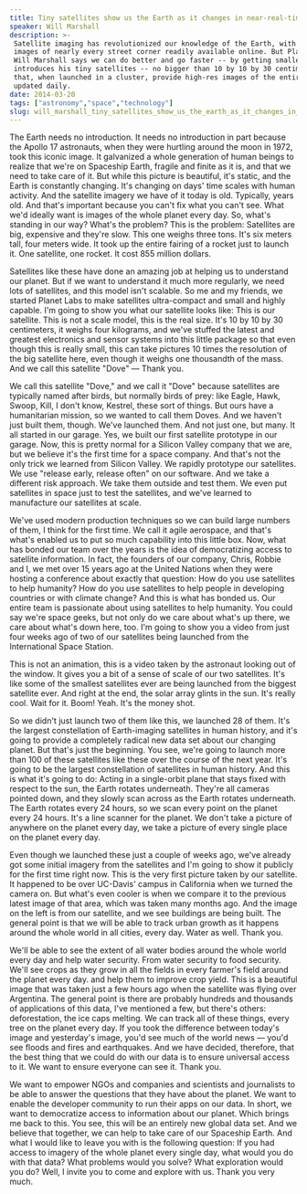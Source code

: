 ```yaml
---
title: Tiny satellites show us the Earth as it changes in near-real-time
speaker: Will Marshall
description: >-
 Satellite imaging has revolutionized our knowledge of the Earth, with detailed
 images of nearly every street corner readily available online. But Planet Labs'
 Will Marshall says we can do better and go faster -- by getting smaller. He
 introduces his tiny satellites -- no bigger than 10 by 10 by 30 centimeters --
 that, when launched in a cluster, provide high-res images of the entire planet,
 updated daily.
date: 2014-03-20
tags: ["astronomy","space","technology"]
slug: will_marshall_tiny_satellites_show_us_the_earth_as_it_changes_in_near_real_time
---
```


The Earth needs no introduction. It needs no introduction in part because the Apollo 17
astronauts, when they were hurtling around the moon in 1972, took this iconic image. It
galvanized a whole generation of human beings to realize that we're on Spaceship Earth,
fragile and finite as it is, and that we need to take care of it. But while this picture
is beautiful, it's static, and the Earth is constantly changing. It's changing on days'
time scales with human activity. And the satellite imagery we have of it today is old.
Typically, years old. And that's important because you can't fix what you can't see. What
we'd ideally want is images of the whole planet every day. So, what's standing in our
way? What's the problem? This is the problem: Satellites are big, expensive and they're
slow. This one weighs three tons. It's six meters tall, four meters wide. It took up the
entire fairing of a rocket just to launch it. One satellite, one rocket. It cost 855
million dollars.

Satellites like these have done an amazing job at helping us to understand our planet.
But if we want to understand it much more regularly, we need lots of satellites, and this
model isn't scalable. So me and my friends, we started Planet Labs to make satellites
ultra-compact and small and highly capable. I'm going to show you what our satellite
looks like: This is our satellite. This is not a scale model, this is the real size. It's
10 by 10 by 30 centimeters, it weighs four kilograms, and we've stuffed the latest and
greatest electronics and sensor systems into this little package so that even though this
is really small, this can take pictures 10 times the resolution of the big satellite here,
even though it weighs one thousandth of the mass. And we call this satellite "Dove" —
Thank you. 

We call this satellite "Dove," and we call it "Dove" because satellites are typically
named after birds, but normally birds of prey: like Eagle, Hawk, Swoop, Kill, I don't
know, Kestrel, these sort of things. But ours have a humanitarian mission, so we wanted
to call them Doves. And we haven't just built them, though. We've launched them. And not
just one, but many. It all started in our garage. Yes, we built our first satellite
prototype in our garage. Now, this is pretty normal for a Silicon Valley company that we
are, but we believe it's the first time for a space company. And that's not the only
trick we learned from Silicon Valley. We rapidly prototype our satellites. We use "release
early, release often" on our software. And we take a different risk approach. We take
them outside and test them. We even put satellites in space just to test the satellites,
and we've learned to manufacture our satellites at scale.

We've used modern production techniques so we can build large numbers of them, I think for
the first time. We call it agile aerospace, and that's what's enabled us to put so much
capability into this little box. Now, what has bonded our team over the years is the idea
of democratizing access to satellite information. In fact, the founders of our company,
Chris, Robbie and I, we met over 15 years ago at the United Nations when they were
hosting a conference about exactly that question: How do you use satellites to help
humanity? How do you use satellites to help people in developing countries or with
climate change? And this is what has bonded us. Our entire team is passionate about using
satellites to help humanity. You could say we're space geeks, but not only do we care 
about what's up there, we care about what's down here, too. I'm going to show you a video
from just four weeks ago of two of our satellites being launched from the International
Space Station.

This is not an animation, this is a video taken by the astronaut looking out of the
window. It gives you a bit of a sense of scale of our two satellites. It's like some of
the smallest satellites ever are being launched from the biggest satellite ever. And
right at the end, the solar array glints in the sun. It's really cool. Wait for it. Boom!
Yeah. It's the money shot. 

So we didn't just launch two of them like this, we launched 28 of them. It's the largest
constellation of Earth-imaging satellites in human history, and it's going to provide a
completely radical new data set about our changing planet. But that's just the beginning.
You see, we're going to launch more than 100 of these satellites like these over the 
course of the next year. It's going to be the largest constellation of satellites in human
history. And this is what it's going to do: Acting in a single-orbit plane that stays
fixed with respect to the sun, the Earth rotates underneath. They're all cameras pointed
down, and they slowly scan across as the Earth rotates underneath. The Earth rotates
every 24 hours, so we scan every point on the planet every 24 hours. It's a line scanner
for the planet. We don't take a picture of anywhere on the planet every day, we take a
picture of every single place on the planet every day.

Even though we launched these just a couple of weeks ago, we've already got some initial
imagery from the satellites and I'm going to show it publicly for the first time right
now. This is the very first picture taken by our satellite. It happened to be over 
UC-Davis' campus in California when we turned the camera on. But what's even cooler is
when we compare it to the previous latest image of that area, which was taken many months
ago. And the image on the left is from our satellite, and we see buildings are being
built. The general point is that we will be able to track urban growth as it happens
around the whole world in all cities, every day. Water as well. Thank you.

We'll be able to see the extent of all water bodies around the whole world every day and
help water security. From water security to food security. We'll see crops as they grow
in all the fields in every farmer's field around the planet every day. and help them to
improve crop yield. This is a beautiful image that was taken just a few hours ago when the
 satellite was flying over Argentina. The general point is there are probably hundreds and
 thousands of applications of this data, I've mentioned a few, but there's others:
deforestation, the ice caps melting. We can track all of these things, every tree on the
planet every day. If you took the difference between today's image and yesterday's image,
you'd see much of the world news — you'd see floods and fires and earthquakes. And we have
decided, therefore, that the best thing that we could do with our data is to ensure
universal access to it. We want to ensure everyone can see it. Thank you.

We want to empower NGOs and companies and scientists and journalists to be able to answer
the questions that they have about the planet. We want to enable the developer community
to run their apps on our data. In short, we want to democratize access to information
about our planet. Which brings me back to this. You see, this will be an entirely new
global data set. And we believe that together, we can help to take care of our Spaceship
Earth. And what I would like to leave you with is the following question: If you had
access to imagery of the whole planet every single day, what would you do with that data?
What problems would you solve? What exploration would you do? Well, I invite you to come
and explore with us. Thank you very much.

<!--
ad_duration=3.33
comment_count=119
event="TED2014"
external_start_time=0
has_talk_citation=0
intro_duration=11.82
is_subtitle_required="False"
is_talk_featured="True"
language="en"
language_swap="False"
native_language="en"
number_of_related_talks=6
number_of_speakers=1
number_of_subtitled_videos=29
number_of_tags=3
number_of_talk_download_languages=29
number_of_talk_more_resources=1
number_of_talk_recommendations=1
number_of_talks_take_actions=0
post_ad_duration=0.83
published_timestamp="2014-11-18 16:00:26"
recording_date="2014-03-20"
speaker_description="Space scientist"
speaker_is_published=1
speaker_name="Will Marshall"
talk_name="Tiny satellites show us the Earth as it changes in near-real-time"
talk_recommendations_blurb="Check out these resources on tiny satellites — and even tinker with your own."
talks_tags=["astronomy","space","technology"]
talks_take_action=[]
url_audio="https://download.ted.com/talks/WillMarshall_2014.mp3?apikey=acme-roadrunner"
url_photo_speaker="https://pe.tedcdn.com/images/ted/b3d045714ca9cbc991775d3e017afe0a3a4d5997_254x191.jpg"
url_photo_talk="https://pe.tedcdn.com/images/ted/67d7f2aea88544ae4a18367cf997ea4f487b54ac_2880x1620.jpg"
url_webpage="https://www.ted.com/talks/will_marshall_tiny_satellites_show_us_the_earth_as_it_changes_in_near_real_time"
video_type_name="TED Stage Talk"
-->